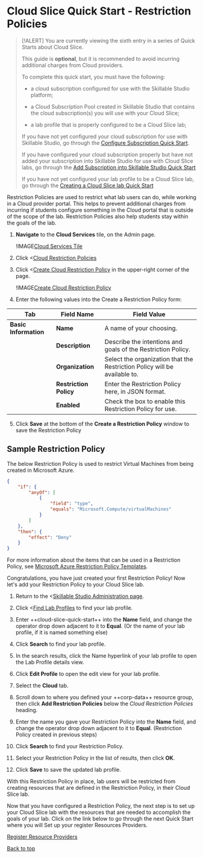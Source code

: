 # Cloud Slice Quick Start - Restriction Policies

> [!ALERT] You are currently viewing the sixth entry in a series of Quick Starts about Cloud Slice.
>
> This guide is **optional**, but it is recommended to avoid incurring additional charges from Cloud providers. 
>
> To complete this quick start, you must have the following:
> * a cloud subscription configured for use with the Skillable Studio platform;
>
> * a Cloud Subscription Pool created in Skillable Studio that contains the cloud subscription(s) you will use with your Cloud Slice;
>
> * a lab profile that is properly configured to be a Cloud Slice lab;
>
> If you have not yet configured your cloud subscription for use with Skillable Studio, go through the [Configure Subscription Quick Start](configure-subscription.md).
>
> If you have configured your cloud subscription properly but have not added your subscription into Skillable Studio for use with Cloud Slice labs, go through the [Add Subscription into Skillable Studio Quick Start](add-subscription-into-lod.md)
>
> If you have not yet configured your lab profile to be a Cloud Slice lab, go through the [Creating a Cloud Slice lab Quick Start](create.md)

Restriction Policies are used to restrict what lab users can do, while working in a Cloud provider portal. This helps to prevent additional charges from incurring if students configure something in the Cloud portal that is outside of the scope of the lab. Restriction Policies also help students stay within the goals of the lab. 

1. **Navigate** to the **Cloud Services** tile, on the Admin page.

   !IMAGE[Cloud Services Tile](images/cloud-services-tile.png)

1. Click <[Cloud Restriction Policies](/CloudRestrictionPolicy)

1. Click <[Create Cloud Restriction Policy](/CloudRestrictionPolicy/Create) in the upper-right corner of the page. 

   !IMAGE[Create Cloud Restriction Policy](images/create-a-cloud-restriction-policy.png)

1. Enter the following values into the Create a Restriction Policy form:

|Tab|Field Name|Field Value|
|--|--|--|
|**Basic Information**|**Name**|A name of your choosing.|
||**Description**|Describe the intentions and goals of the Restriction Policy.|
||**Organization**|Select the organization that the Restriction Policy will be available to.|
||**Restriction Policy**|Enter the Restriction Policy here, in JSON format.|
||**Enabled**|Check the box to enable this Restriction Policy for use.|

5. Click **Save** at the bottom of the **Create a Restriction Policy** window to save the Restriction Policy

## Sample Restriction Policy

The below Restriction Policy is used to restrict Virtual Machines from being created in Microsoft Azure.

```json
{
    "if": {
        "anyOf": [               
            {
                "field": "type",
                "equals": "Microsoft.Compute/virtualMachines"
            }
        ]
    },
    "then": {
        "effect": "Deny"
    }
}
```

For more information about the items that can be used in a Restriction Policy, see [Microsoft Azure Restriction Policy Templates](https://docs.microsoft.com/en-us/azure/azure-policy/json-samples).

Congratulations, you have just created your first Restriction Policy! Now let's add your Restriction Policy to your Cloud Slice lab.

1. Return to the <[Skillable Studio Administration page](/Admin).

1. Click <[Find Lab Profiles](/LabProfile) to find your lab profile.

1. Enter ++cloud-slice-quick-start++ into the **Name** field, and change the operator drop down adjacent to it to **Equal**. (Or the name of your lab profile, if it is named something else)

1. Click **Search** to find your lab profile.

1. In the search results, click the Name hyperlink of your lab profile to open the Lab Profile details view.

1. Click **Edit Profile** to open the edit view for your lab profile.

1. Select the **Cloud** tab.

1. Scroll down to where you defined your ++corp-data++ resource group, then click **Add Restriction Policies** below the _Cloud Restriction Policies_ heading.

1. Enter the name you gave your Restriction Policy into the **Name** field, and change the operator drop down adjacent to it to **Equal**. (Restriction Policy created in previous steps)

1. Click **Search** to find your Restriction Policy.

1. Select your Restriction Policy in the list of results, then click **OK**.

1. Click **Save** to save the updated lab profile.

With this Restriction Policy in place, lab users will be restricted from creating resources that are defined in the Restriction Policy, in their Cloud Slice lab.

Now that you have configured a Restriction Policy, the next step is to set up your Cloud Slice lab with the resources that are needed to accomplish the goals of your lab. Click on the link below to go through the next Quick Start where you will Set up your register Resources Providers.

[Register Resource Providers](cloud-resource-providers.md)

[Back to top](#cloud-slice-quick-start---restriction-policies "Return to the top of the document")
